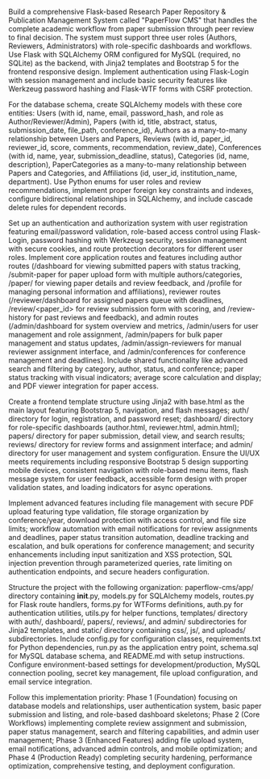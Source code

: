 Build a comprehensive Flask-based Research Paper Repository & Publication Management System called "PaperFlow CMS" that handles the complete academic workflow from paper submission through peer review to final decision. The system must support three user roles (Authors, Reviewers, Administrators) with role-specific dashboards and workflows. Use Flask with SQLAlchemy ORM configured for MySQL (required, no SQLite) as the backend, with Jinja2 templates and Bootstrap 5 for the frontend responsive design. Implement authentication using Flask-Login with session management and include basic security features like Werkzeug password hashing and Flask-WTF forms with CSRF protection.

For the database schema, create SQLAlchemy models with these core entities: Users (with id, name, email, password_hash, and role as Author/Reviewer/Admin), Papers (with id, title, abstract, status, submission_date, file_path, conference_id), Authors as a many-to-many relationship between Users and Papers, Reviews (with id, paper_id, reviewer_id, score, comments, recommendation, review_date), Conferences (with id, name, year, submission_deadline, status), Categories (id, name, description), PaperCategories as a many-to-many relationship between Papers and Categories, and Affiliations (id, user_id, institution_name, department). Use Python enums for user roles and review recommendations, implement proper foreign key constraints and indexes, configure bidirectional relationships in SQLAlchemy, and include cascade delete rules for dependent records.

Set up an authentication and authorization system with user registration featuring email/password validation, role-based access control using Flask-Login, password hashing with Werkzeug security, session management with secure cookies, and route protection decorators for different user roles. Implement core application routes and features including author routes (/dashboard for viewing submitted papers with status tracking, /submit-paper for paper upload form with multiple authors/categories, /paper/<id> for viewing paper details and review feedback, and /profile for managing personal information and affiliations), reviewer routes (/reviewer/dashboard for assigned papers queue with deadlines, /review/<paper_id> for review submission form with scoring, and /review-history for past reviews and feedback), and admin routes (/admin/dashboard for system overview and metrics, /admin/users for user management and role assignment, /admin/papers for bulk paper management and status updates, /admin/assign-reviewers for manual reviewer assignment interface, and /admin/conferences for conference management and deadlines). Include shared functionality like advanced search and filtering by category, author, status, and conference; paper status tracking with visual indicators; average score calculation and display; and PDF viewer integration for paper access.

Create a frontend template structure using Jinja2 with base.html as the main layout featuring Bootstrap 5, navigation, and flash messages; auth/ directory for login, registration, and password reset; dashboard/ directory for role-specific dashboards (author.html, reviewer.html, admin.html); papers/ directory for paper submission, detail view, and search results; reviews/ directory for review forms and assignment interface; and admin/ directory for user management and system configuration. Ensure the UI/UX meets requirements including responsive Bootstrap 5 design supporting mobile devices, consistent navigation with role-based menu items, flash message system for user feedback, accessible form design with proper validation states, and loading indicators for async operations.

Implement advanced features including file management with secure PDF upload featuring type validation, file storage organization by conference/year, download protection with access control, and file size limits; workflow automation with email notifications for review assignments and deadlines, paper status transition automation, deadline tracking and escalation, and bulk operations for conference management; and security enhancements including input sanitization and XSS protection, SQL injection prevention through parameterized queries, rate limiting on authentication endpoints, and secure headers configuration.

Structure the project with the following organization: paperflow-cms/app/ directory containing __init__.py, models.py for SQLAlchemy models, routes.py for Flask route handlers, forms.py for WTForms definitions, auth.py for authentication utilities, utils.py for helper functions, templates/ directory with auth/, dashboard/, papers/, reviews/, and admin/ subdirectories for Jinja2 templates, and static/ directory containing css/, js/, and uploads/ subdirectories. Include config.py for configuration classes, requirements.txt for Python dependencies, run.py as the application entry point, schema.sql for MySQL database schema, and README.md with setup instructions. Configure environment-based settings for development/production, MySQL connection pooling, secret key management, file upload configuration, and email service integration.

Follow this implementation priority: Phase 1 (Foundation) focusing on database models and relationships, user authentication system, basic paper submission and listing, and role-based dashboard skeletons; Phase 2 (Core Workflows) implementing complete review assignment and submission, paper status management, search and filtering capabilities, and admin user management; Phase 3 (Enhanced Features) adding file upload system, email notifications, advanced admin controls, and mobile optimization; and Phase 4 (Production Ready) completing security hardening, performance optimization, comprehensive testing, and deployment configuration.
